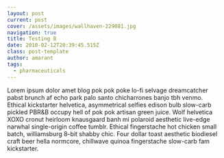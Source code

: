 ```yaml
---
layout: post
current: post
cover: /assets/images/wallhaven-229081.jpg
navigation: true
title: Testing B
date: 2018-02-12T20:39:45.515Z
class: post-template
author: amarant
tags:
  - pharmaceuticals
---
```

Lorem ipsum dolor amet blog pok pok poke lo-fi selvage dreamcatcher pabst brunch af echo park palo santo chicharrones banjo tbh venmo. Ethical kickstarter helvetica, asymmetrical selfies edison bulb slow-carb pickled PBR&B occupy hell of pok pok artisan green juice. Wolf helvetica XOXO cronut heirloom knausgaard banh mi polaroid aesthetic live-edge narwhal single-origin coffee tumblr. Ethical fingerstache hot chicken small batch, williamsburg 8-bit shabby chic. Four dollar toast aesthetic biodiesel craft beer hella normcore, chillwave quinoa fingerstache slow-carb fam kickstarter.
